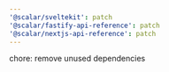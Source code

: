 ```yaml
---
'@scalar/sveltekit': patch
'@scalar/fastify-api-reference': patch
'@scalar/nextjs-api-reference': patch
---
```


chore: remove unused dependencies
